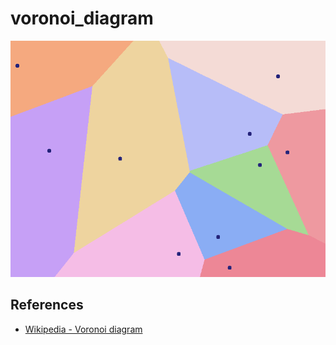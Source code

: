 # voronoi_diagram

![voronoi](voronoi.png)

## References
- [Wikipedia - Voronoi diagram](https://en.wikipedia.org/wiki/Voronoi_diagram)
